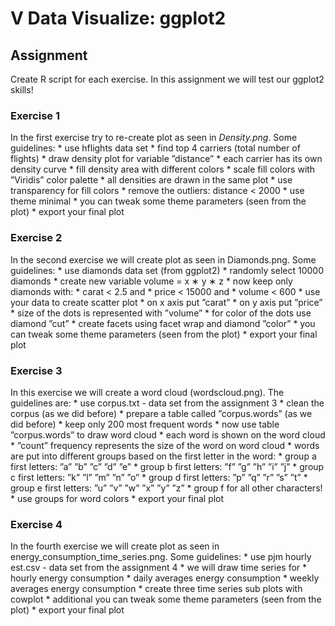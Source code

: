 # V Data Visualize: ggplot2

## Assignment
Create R script for each exercise. In this assignment we will test our ggplot2 skills!

### Exercise 1
In the first exercise try to re-create plot as seen in *Density.png*. Some guidelines:
	* use hflights data set
	*  find top 4 carriers (total number of flights)
	* draw density plot for variable ”distance”
	* each carrier has its own density curve
	* fill density area with different colors
	* scale fill colors with ”Viridis” color palette
	* all densities are drawn in the same plot
	* use transparency for fill colors
	* remove the outliers: distance < 2000
	* use theme minimal
	* you can tweak some theme parameters (seen from the plot)
	* export your final plot

### Exercise 2
In the second exercise we will create plot as seen in Diamonds.png. Some guidelines:
	* use diamonds data set (from ggplot2)
	* randomly select 10000 diamonds
	* create new variable volume = x ∗ y ∗ z
	* now keep only diamonds with:
		* carat < 2.5 and
		* price < 15000 and
		* volume < 600
	* use your data to create scatter plot
	* on x axis put ”carat”
	* on y axis put ”price”
	* size of the dots is represented with ”volume”
	* for color of the dots use diamond ”cut”
	* create facets using facet wrap and diamond ”color”
	* you can tweak some theme parameters (seen from the plot)
	* export your final plot

### Exercise 3
In this exercise we will create a word cloud (wordscloud.png). The guidelines are:
	* use corpus.txt - data set from the assignment 3
	* clean the corpus (as we did before)
	* prepare a table called ”corpus.words” (as we did before)
	* keep only 200 most frequent words
	* now use table ”corpus.words” to draw word cloud
	* each word is shown on the word cloud
	* ”count” frequency represents the size of the word on word cloud
	* words are put into different groups based on the first letter in the word:
		* group a first letters: ”a” ”b” ”c” ”d” ”e”
		* group b first letters: ”f” ”g” ”h” ”i” ”j”
		* group c first letters: ”k” ”l” ”m” ”n” ”o”
		* group d first letters: ”p” ”q” ”r” ”s” ”t”
		* group e first letters: ”u” ”v” ”w” ”x” ”y” ”z”
		* group f for all other characters!
	* use groups for word colors
	* export your final plot

### Exercise 4
In the fourth exercise we will create plot as seen in energy\_consumption\_time\_series.png. Some guidelines:
	* use pjm hourly est.csv - data set from the assignment 4
	* we will draw time series for
		* hourly energy consumption
		* daily averages energy consumption
		* weekly averages energy consumption
	* create three time series sub plots with cowplot
	* additional you can tweak some theme parameters (seen from the plot)
	* export your final plot
